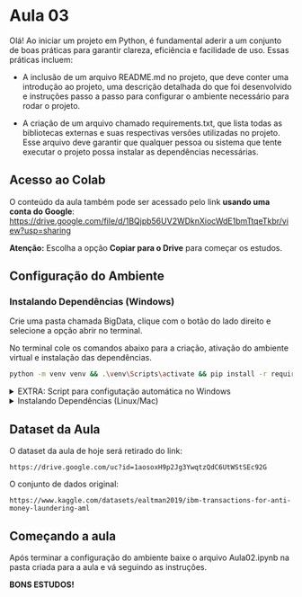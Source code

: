 # Aula 03

Olá! Ao iniciar um projeto em Python, é fundamental aderir a um conjunto de boas práticas para garantir clareza, eficiência e facilidade de uso. Essas práticas incluem:

- A inclusão de um arquivo README.md no projeto, que deve conter uma introdução ao projeto, uma descrição detalhada do que foi desenvolvido e instruções passo a passo para configurar o ambiente necessário para rodar o projeto.

- A criação de um arquivo chamado requirements.txt, que lista todas as bibliotecas externas e suas respectivas versões utilizadas no projeto. Esse arquivo deve garantir que qualquer pessoa ou sistema que tente executar o projeto possa instalar as dependências necessárias.

## Acesso ao Colab

O conteúdo da aula também pode ser acessado pelo link **usando uma conta do Google**: https://drive.google.com/file/d/1BQjpb56UV2WDknXiocWdE1bmTtqeTkbr/view?usp=sharing

**Atenção:** Escolha a opção **Copiar para o Drive** para começar os estudos.

## Configuração do Ambiente

### Instalando Dependências (**Windows**)

Crie uma pasta chamada BigData, clique com o botão do lado direito e selecione a opção abrir no terminal. 

No terminal cole os comandos abaixo para a criação, ativação do ambiente virtual e instalação das dependências.

```bash
python -m venv venv && .\venv\Scripts\activate && pip install -r requirements.txt
``` 

<details>
  <summary>EXTRA: Script para configutação automática no Windows</summary>
  
    - Baixar os arquivos setup.ps1 e requirements.txt na pasta que você criou para a aula.

      - Abrir o VSCode na pasta.

      - Executar no Command Prompt:
              .\setup.ps1  
  
</details>

<details>
  <summary>Instalando Dependências (Linux/Mac)</summary>
  
    Criação e ativação do ambiente virtual
    
            python3 -m venv .venv && source .venv/bin/activate && pip install -r requirements.txt
    
</details>

## Dataset da Aula

O dataset da aula de hoje será retirado do link:

```url
https://drive.google.com/uc?id=1aosoxH9p2Jg3YwqtzQdC6UtWStSEc92G
```


O conjunto de dados original:

```url
https://www.kaggle.com/datasets/ealtman2019/ibm-transactions-for-anti-money-laundering-aml
```

## Começando a aula

Após terminar a configuração do ambiente baixe o arquivo Aula02.ipynb na pasta criada para a aula e vá seguindo as instruções.

**BONS ESTUDOS!**